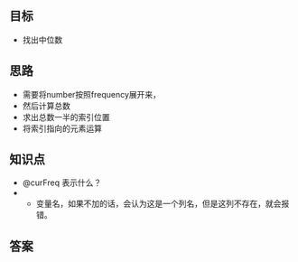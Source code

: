 ## 目标
+ 找出中位数

## 思路
+ 需要将number按照frequency展开来，
+ 然后计算总数
+ 求出总数一半的索引位置
+ 将索引指向的元素运算

## 知识点
+ @curFreq 表示什么？
+ + 变量名，如果不加的话，会认为这是一个列名，但是这列不存在，就会报错。

## 答案

